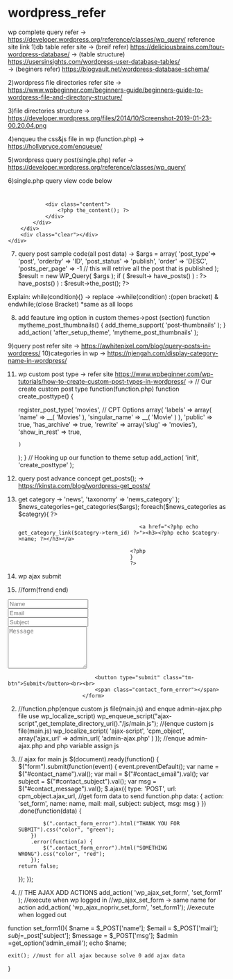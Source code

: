 # wordpress_refer
wp complete query refer   ->   https://developer.wordpress.org/reference/classes/wp_query/
reference site link
1)db table refer site
   ->  (breif refer)   https://deliciousbrains.com/tour-wordpress-database/ 
   ->  (table structure)  https://usersinsights.com/wordpress-user-database-tables/  
   ->  (beginers refer)  https://blogvault.net/wordpress-database-schema/   
   
2)wordpress file directories refer site
   ->  https://www.wpbeginner.com/beginners-guide/beginners-guide-to-wordpress-file-and-directory-structure/ 
   
3)file directories structure
   ->    https://developer.wordpress.org/files/2014/10/Screenshot-2019-01-23-00.20.04.png
   
4)enqueu the css&js file in wp (function.php)
   -> https://hollypryce.com/enqueue/
   
5)wordpress query post(single.php) refer
   -> https://developer.wordpress.org/reference/classes/wp_query/
   
6)single.php query view code below
   <?php get_header();?>
<?php while ( have_posts() ) : the_post(); ?>
<div class="body">
	<div class="container">
		<div class="clear"></div>
		<div class="main">
			<div class="post content">
				<h1 class="page-title"><a href="<?php the_permalink(); ?>"><?php the_title();?></a></h1>

				<div class="content">
					<?php the_content(); ?>
				</div>
			</div>
		</div>
		<div class="clear"></div>
	</div>
</div>
<?php endwhile; ?>
<?php get_footer();?>


7)    query post sample code(all post data)
      -> $args = array(
      'post_type'=> 'post',
      'orderby'    => 'ID',
      'post_status' => 'publish',
      'order'    => 'DESC',
      'posts_per_page' => -1 // this will retrive all the post that is published 
      );
      $result = new WP_Query( $args );
      if ( $result-> have_posts() ) : ?>
      <?php while ( $result->have_posts() ) : $result->the_post(); ?>
      <?php the_title(); ?>   
      <?php endwhile; ?>
      <?php endif; wp_reset_postdata(); ?>
   
   Explain: while(condition){} ->  replace   ->while(condition) :(open bracket) &  endwhile;(close Bracket)    *same as all loops
   
   
   8)   add feauture img option in custom themes->post (section)
     function mytheme_post_thumbnails() {
    add_theme_support( 'post-thumbnails' );
}
add_action( 'after_setup_theme', 'mytheme_post_thumbnails' );

9)query post refer site
	->  https://awhitepixel.com/blog/query-posts-in-wordpress/
10)categories in wp
->  https://njengah.com/display-category-name-in-wordpress/

11) wp custom post type
 -> refer site https://www.wpbeginner.com/wp-tutorials/how-to-create-custom-post-types-in-wordpress/
 ->   // Our create custom post type function(function.php)
function create_posttype() {
 
    register_post_type( 'movies',
    // CPT Options
        array(
            'labels' => array(
                'name' => __( 'Movies' ),
                'singular_name' => __( 'Movie' )
            ),
            'public' => true,
            'has_archive' => true,
            'rewrite' => array('slug' => 'movies'),
            'show_in_rest' => true,
 
        )
    );
}
// Hooking up our function to theme setup
add_action( 'init', 'create_posttype' );

12) query post advance concept   get_posts();
	->	https://kinsta.com/blog/wordpress-get_posts/
13) get category
	->   <?php 
                                            $args=array(
                                                'post_type'=>'news',
                                                'taxonomy' => 'news_category'
                                            ); 
                                            $news_categories=get_categories($args);
                                            foreach($news_categories as $categry){
                                            ?>
                                            
                                               <a href="<?php echo get_category_link($categry->term_id) ?>"><h3><?php echo $categry->name; ?></h3></a>

                                            <?php
                                            }
                                            ?>
					    
					    
14) wp ajax submit
  1)	//form(frend end)
   <form action="" method="post" class="tm-contact-form">                                
                                <div class="form-group">
                                    <input type="text" id="contact_name" name="contact_name" class="form-control" placeholder="Name"  required/>
                                </div>
                                <div class="form-group">
                                    <input type="email" id="contact_email" name="contact_email" class="form-control" placeholder="Email"  required/>
                                </div>
                                <div class="form-group">
                                    <input type="text" id="contact_subject" name="contact_subject" class="form-control" placeholder="Subject"  required/>
                                </div>
                                <div class="form-group">
                                    <textarea id="contact_message" name="contact_message" class="form-control" rows="6" placeholder="Message" required></textarea>
                                </div>

                                <button type="submit" class="tm-btn">Submit</button><br><br>  
                                <span class="contact_form_error"></span>                        
                            </form> 
			    
  2)  //function.php(enque custom js file(main.js) and enque admin-ajax.php file use wp_localize_script)
        wp_enqueue_script("ajax-script",get_template_directory_uri()."/js/main.js");  //(enque custom js file(main.js)
	wp_localize_script( 'ajax-script', 'cpm_object', array('ajax_url' => admin_url( 'admin-ajax.php' ) ));  //enque admin-ajax.php and php variable assign js 
	
 3) // ajax for main.js 
   $(document).ready(function() {
    $("form").submit(function(event) {
        event.preventDefault();
        var name = $("#contact_name").val();
        var mail = $("#contact_email").val();
        var subject = $("#contact_subject").val();
        var msg = $("#contact_message").val();
        $.ajax({
                type: 'POST',
                url: cpm_object.ajax_url, //get form data to send function.php 
                data: {
                    action: 'set_form',
                    name: name,
                    mail: mail,
                    subject: subject,
                    msg: msg
                }
            })
            .done(function(data) {

                $(".contact_form_error").html("THANK YOU FOR SUBMIT").css("color", "green");
            })
            .error(function(a) {
                $(".contact_form_error").html("SOMETHING WRONG").css("color", "red");
            });
        return false;
    });
});

 4)   // THE AJAX ADD ACTIONS
add_action( 'wp_ajax_set_form', 'set_form1' );    //execute when wp logged in  //wp_ajax_set_form -> same name for action
add_action( 'wp_ajax_nopriv_set_form', 'set_form1'); //execute when logged out

function set_form1(){
	$name = $_POST['name'];
	$email = $_POST['mail'];
    $subj=$_post['subject'];
	$message = $_POST['msg'];
	$admin =get_option('admin_email');
	echo $name;
	
	
	exit(); //must for all ajax because solve 0 add ajax data
}  
